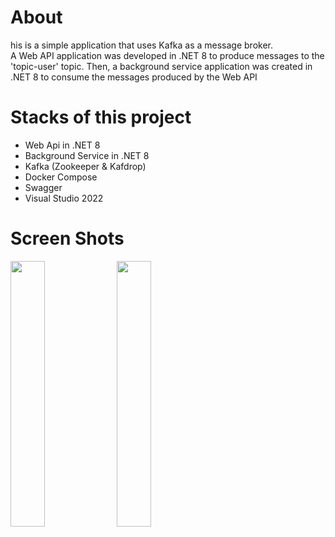 # About
his is a simple application that uses Kafka as a message broker. <br />
A Web API application was developed in .NET 8 to produce messages to the 'topic-user' topic. Then, a background service application was created in .NET 8 to consume the messages produced by the Web API


# Stacks of this project
- Web Api in .NET 8
- Background Service in .NET 8
- Kafka (Zookeeper & Kafdrop)
- Docker Compose
- Swagger
- Visual Studio 2022


# Screen Shots
<div align="left">
  <img src="https://github.com/user-attachments/assets/7e47fdd5-c6ed-4e3d-94b6-7c50eb95bff6" style="width:33%;">
  <img src="https://github.com/user-attachments/assets/c7a3c1fc-dea6-457d-a55b-307c48cc19cc" style="width:33%;">
</div>
